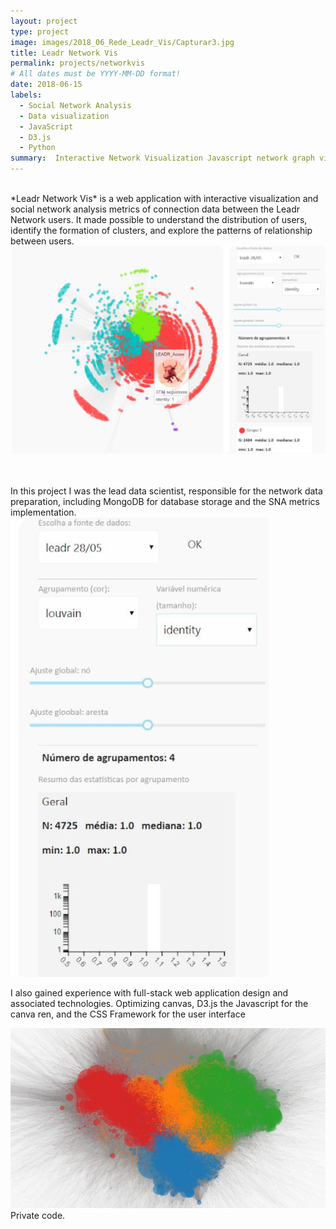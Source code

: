 ```yaml
---
layout: project
type: project
image: images/2018_06_Rede_Leadr_Vis/Capturar3.jpg
title: Leadr Network Vis
permalink: projects/networkvis
# All dates must be YYYY-MM-DD format!
date: 2018-06-15
labels:
  - Social Network Analysis
  - Data visualization
  - JavaScript
  - D3.js
  - Python
summary:  Interactive Network Visualization Javascript network graph visualization.
---
```

<br/>
*Leadr Network Vis* is a web application with interactive visualization and social network analysis metrics of connection data between the Leadr Network users. It made possible to understand the distribution of users, identify the formation of clusters, and explore the patterns of relationship between users.


<img class="ui medium right floated rounded image" src="../images/2018_06_Rede_Leadr_Vis/Capturar.JPG">

<br/><br/>
In this project I was the lead data scientist, responsible for the network data preparation, including MongoDB for database storage and the SNA metrics implementation. 
<img class="ui medium right floated rounded image" src="../images/2018_06_Rede_Leadr_Vis/Capturar4.jpg">
<br/>

I also gained experience with full-stack web application design and associated technologies. Optimizing canvas, D3.js the Javascript for the canva ren, and the CSS Framework for the user interface

<img class="ui large image rounded image" src="../images/2018_06_Rede_Leadr_Vis/Capturar2.JPG">


 
 
<br/>
Private code.
<br/>
<br/>
<br/>
<br/>
<br/>
